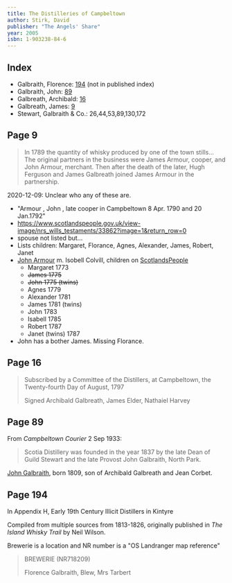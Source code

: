 ```yaml
---
title: The Distilleries of Campbeltown
author: Stirk, David
publisher: "The Angels' Share"
year: 2005
isbn: 1-903238-84-6
---
```


## Index

- Galbraith, Florence: [194](#page-194) (not in published index)
- Galbraith, John: [89](#page-89)
- Galbreath, Archibald: [16](#page-16)
- Galbreath, James: [9](#page-9)
- Stewart, Galbraith & Co.: 26,44,53,89,130,172

## Page 9

> In 1789 the quantity of whisky produced by one of the town stills...  
> The original partners in the business were James Armour, cooper,
> and John Armour, merchant. Then after the death of the later,
> Hugh Ferguson and James Galbreath joined James Armour in the partnership.

2020-12-09: Unclear who any of these are.
* "Armour , John , late cooper in Campbeltown 8 Apr. 1790 and 20 Jan.1792" 
* https://www.scotlandspeople.gov.uk/view-image/nrs_wills_testaments/33862?image=1&return_row=0
* spouse not listed but...
* Lists children: Margaret, Florance, Agnes, Alexander, James, Robert, Janet
* [John Armour](https://www.familysearch.org/tree/person/details/K4K8-GZF) m. Isobell Colvill, children on [ScotlandsPeople](https://www.scotlandspeople.gov.uk/record-results?search_type=people&event=%28B%20OR%20C%20OR%20S%29&record_type%5B0%5D=opr_births&church_type=Old%20Parish%20Registers&dl_cat=church&dl_rec=church-births-baptisms&surname=Armour&surname_so=soundex&forename_so=starts&parent_names=John&parent_names_so=exact&parent_name_two=Is&parent_name_two_so=exact&county=ARGYLL&record=Church%20of%20Scotland%20%28old%20parish%20registers%29%20Roman%20Catholic%20Church%20Other%20churches&rd_real_name%5B0%5D=CAMPBELTOWN%20%28LANDWARD%29%20OR%20CAMPBELTOWN%20%28BURGH%29%20OR%20CAMPBELTOWN&rd_display_name%5B0%5D=CAMPBELTOWN%20%28LANDWARD%29%7CCAMPBELTOWN%20%28BURGH%29%7CCAMPBELTOWN_CAMPBELTOWN&rd_label%5B0%5D=CAMPBELTOWN&rd_name%5B0%5D=CAMPBELTOWN%20%2ALANDWARD%2A%20OR%20CAMPBELTOWN%20%2ABURGH%2A%20OR%20CAMPBELTOWN&sort=asc&order=Date&field=year)
    * Margaret 1773
    * ~~James 1775~~
    * ~~John 1775 (twins)~~
    * Agnes 1779
    * Alexander 1781
    * James 1781 (twins)
    * John 1783
    * Isabell 1785
    * Robert 1787
    * Janet (twins) 1787
* John has a bother James.  Missing Florance.


## Page 16

> Subscribed by a Committee of the Distillers,
> at Campbeltown, the Twenty-fourth Day of August, 1797
>
> Signed Archibald Galbreath, James Elder, Nathaiel Harvey

## Page 89

From _Campbeltown Courier_  2 Sep 1933:

> Scotia Distillery was founded in the year 1837 by the late
> Dean of Guild Stewart and the late Provost John Galbraith,
> North Park.

[John Galbraith](/people/galbraith-john-1809.md), born 1809, son of Archibald Galbreath and Jean Corbet.

## Page 194

In Appendix H, Early 19th Century Illicit Distillers in Kintyre

Compiled from multiple sources from 1813-1826, originally published
in _The Island Whisky Trail_ by Neil Wilson.

Brewerie is a location and NR number is a "OS Landranger map reference"

> BREWERIE (NR718209)
>
> Florence Galbraith, Blew, Mrs Tarbert
